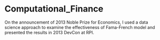 # Computational_Finance

On the announcement of 2013 Noble Prize for Economics, I used a data science approach to examine the effectiveness of Fama-French model and presented the results in 2013 DevCon at RPI.
